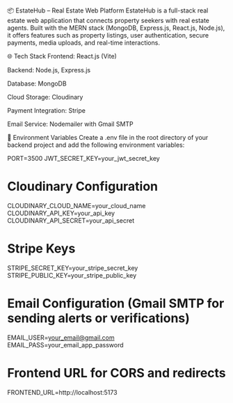 📦 EstateHub – Real Estate Web Platform
EstateHub is a full-stack real estate web application that connects property seekers with real estate agents. Built with the MERN stack (MongoDB, Express.js, React.js, Node.js), it offers features such as property listings, user authentication, secure payments, media uploads, and real-time interactions.

🌐 Tech Stack
Frontend: React.js (Vite)

Backend: Node.js, Express.js

Database: MongoDB

Cloud Storage: Cloudinary

Payment Integration: Stripe

Email Service: Nodemailer with Gmail SMTP

🔐 Environment Variables
Create a .env file in the root directory of your backend project and add the following environment variables:

PORT=3500
JWT_SECRET_KEY=your_jwt_secret_key

# Cloudinary Configuration
CLOUDINARY_CLOUD_NAME=your_cloud_name
CLOUDINARY_API_KEY=your_api_key
CLOUDINARY_API_SECRET=your_api_secret

# Stripe Keys
STRIPE_SECRET_KEY=your_stripe_secret_key
STRIPE_PUBLIC_KEY=your_stripe_public_key

# Email Configuration (Gmail SMTP for sending alerts or verifications)
EMAIL_USER=your_email@gmail.com
EMAIL_PASS=your_email_app_password

# Frontend URL for CORS and redirects
FRONTEND_URL=http://localhost:5173
